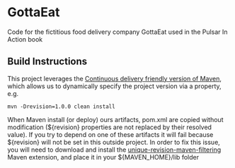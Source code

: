 # GottaEat
Code for the fictitious food delivery company GottaEat used in the Pulsar In Action book

## Build Instructions


 
This project leverages the [Continuous delivery friendly version of Maven](https://maven.apache.org/maven-ci-friendly.html), which allows us to dynamically specify the project version
via a property, e.g.

`mvn -Drevision=1.0.0 clean install`


When Maven install (or deploy) ours artifacts, pom.xml are copied without modification (${revision} properties are not replaced by their resolved value). If you try to depend on one of these artifacts it will fail because ${revision} will not be set in this outside project. In order to fix this issue, you will need to download and install the [unique-revision-maven-filtering](https://jeanchristophegay.com/en/posts/maven-unique-version-multi-modules-build/) Maven extension, and place it in your ${MAVEN_HOME}/lib folder
